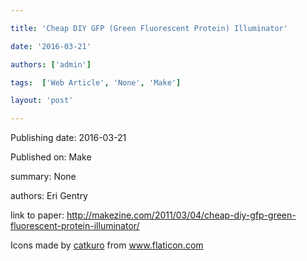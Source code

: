 ---
title: 'Cheap DIY GFP (Green Fluorescent Protein) Illuminator'
date: '2016-03-21'
authors: ['admin']
tags:  ['Web Article', 'None', 'Make']
layout: 'post'
---
Publishing date: 2016-03-21

Published on: Make

summary: None

authors: Eri Gentry

link to paper: http://makezine.com/2011/03/04/cheap-diy-gfp-green-fluorescent-protein-illuminator/

Icons made by <a href="https://www.flaticon.com/free-icon/bookshelves_3576884" title="catkuro">catkuro</a> from <a href="https://www.flaticon.com/" title="Flaticon"> www.flaticon.com</a>